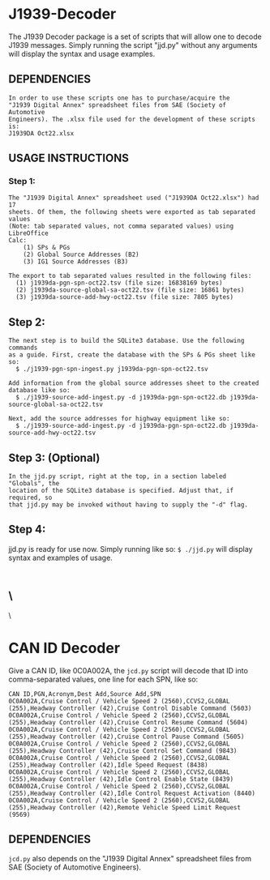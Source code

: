 # J1939-Decoder

The J1939 Decoder package is a set of scripts that will allow one to decode 
J1939 messages. Simply running the script "jjd.py" without any arguments will 
display the syntax and usage examples.


## DEPENDENCIES
    In order to use these scripts one has to purchase/acquire the 
    "J1939 Digital Annex" spreadsheet files from SAE (Society of Automotive 
    Engineers). The .xlsx file used for the development of these scripts is: 
    J1939DA Oct22.xlsx


## USAGE INSTRUCTIONS
### Step 1:
    The "J1939 Digital Annex" spreadsheet used ("J1939DA Oct22.xlsx") had 17 
    sheets. Of them, the following sheets were exported as tab separated values
    (Note: tab separated values, not comma separated values) using LibreOffice 
    Calc:
        (1) SPs & PGs
        (2) Global Source Addresses (B2)
        (3) IG1 Source Addresses (B3)

    The export to tab separated values resulted in the following files:
      (1) j1939da-pgn-spn-oct22.tsv (file size: 16838169 bytes)
      (2) j1939da-source-global-sa-oct22.tsv (file size: 16861 bytes)
      (3) j1939da-source-add-hwy-oct22.tsv (file size: 7805 bytes)

## Step 2:

    The next step is to build the SQLite3 database. Use the following commands 
    as a guide. First, create the database with the SPs & PGs sheet like so:
      $ ./j1939-pgn-spn-ingest.py j1939da-pgn-spn-oct22.tsv

    Add information from the global source addresses sheet to the created 
    database like so:
      $ ./j1939-source-add-ingest.py -d j1939da-pgn-spn-oct22.db j1939da-source-global-sa-oct22.tsv

    Next, add the source addresses for highway equipment like so:
      $ ./j1939-source-add-ingest.py -d j1939da-pgn-spn-oct22.db j1939da-source-add-hwy-oct22.tsv

## Step 3: (Optional)
    In the jjd.py script, right at the top, in a section labeled "Globals", the
    location of the SQLite3 database is specified. Adjust that, if required, so 
    that jjd.py may be invoked without having to supply the "-d" flag.

## Step 4:
jjd.py is ready for use now. Simply running like so:
      `$ ./jjd.py`
will display syntax and examples of usage.


\
\
---
\
# CAN ID Decoder
Give a CAN ID, like 0C0A002A, the `jcd.py` script will decode that ID into comma-separated values, one line for each SPN, like so:

	CAN ID,PGN,Acronym,Dest Add,Source Add,SPN
	0C0A002A,Cruise Control / Vehicle Speed 2 (2560),CCVS2,GLOBAL (255),Headway Controller (42),Cruise Control Disable Command (5603)
	0C0A002A,Cruise Control / Vehicle Speed 2 (2560),CCVS2,GLOBAL (255),Headway Controller (42),Cruise Control Resume Command (5604)
	0C0A002A,Cruise Control / Vehicle Speed 2 (2560),CCVS2,GLOBAL (255),Headway Controller (42),Cruise Control Pause Command (5605)
	0C0A002A,Cruise Control / Vehicle Speed 2 (2560),CCVS2,GLOBAL (255),Headway Controller (42),Cruise Control Set Command (9843)
	0C0A002A,Cruise Control / Vehicle Speed 2 (2560),CCVS2,GLOBAL (255),Headway Controller (42),Idle Speed Request (8438)
	0C0A002A,Cruise Control / Vehicle Speed 2 (2560),CCVS2,GLOBAL (255),Headway Controller (42),Idle Control Enable State (8439)
	0C0A002A,Cruise Control / Vehicle Speed 2 (2560),CCVS2,GLOBAL (255),Headway Controller (42),Idle Control Request Activation (8440)
	0C0A002A,Cruise Control / Vehicle Speed 2 (2560),CCVS2,GLOBAL (255),Headway Controller (42),Remote Vehicle Speed Limit Request (9569)

## DEPENDENCIES
`jcd.py` also depends on the "J1939 Digital Annex" spreadsheet files from SAE (Society of Automotive Engineers).
